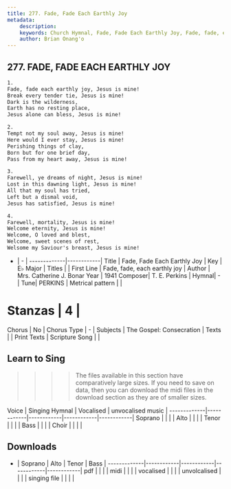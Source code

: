 ```yaml
---
title: 277. Fade, Fade Each Earthly Joy
metadata:
    description: 
    keywords: Church Hymnal, Fade, Fade Each Earthly Joy, Fade, fade, each earthly joy, 
    author: Brian Onang'o
---
```



## 277. FADE, FADE EACH EARTHLY JOY

```txt
1.
Fade, fade each earthly joy, Jesus is mine! 
Break every tender tie, Jesus is mine! 
Dark is the wilderness, 
Earth has no resting place, 
Jesus alone can bless, Jesus is mine! 

2.
Tempt not my soul away, Jesus is mine! 
Here would I ever stay, Jesus is mine! 
Perishing things of clay, 
Born but for one brief day, 
Pass from my heart away, Jesus is mine! 

3.
Farewell, ye dreams of night, Jesus is mine! 
Lost in this dawning light, Jesus is mine! 
All that my soul has tried, 
Left but a dismal void, 
Jesus has satisfied, Jesus is mine! 

4.
Farewell, mortality, Jesus is mine! 
Welcome eternity, Jesus is mine! 
Welcome, O loved and blest, 
Welcome, sweet scenes of rest, 
Welsome my Saviour's breast, Jesus is mine!
```

- |   -  |
-------------|------------|
Title | Fade, Fade Each Earthly Joy |
Key | E♭ Major |
Titles |  |
First Line | Fade, fade, each earthly joy |
Author | Mrs. Catherine J. Bonar
Year | 1941
Composer| T. E. Perkins |
Hymnal|  - |
Tune| PERKINS |
Metrical pattern | |
# Stanzas | 4 |
Chorus | No |
Chorus Type | - |
Subjects | The Gospel: Consecration |
Texts |  |
Print Texts | 
Scripture Song |  |
  
## Learn to Sing

>>>> The files available in this section have comparatively large sizes. If you need to save on data, then you can download the midi files in the download section as they are of smaller sizes.

Voice |  Singing Hymnal | Vocalised | unvocalised music |
-------------|------------|------------|------------|------------|
Soprano | | | |
Alto | | | |
Tenor | | | |
Bass | | | |
Choir | | | |

## Downloads

- |  Soprano | Alto | Tenor | Bass |
-------------|------------|------------|------------|------------|
pdf | | | |
midi | | | |
vocalised | | | |
unvolcalised | | | |
singing file | | | |
  